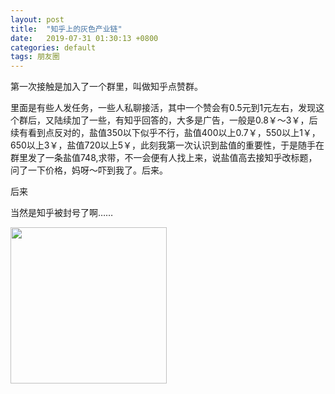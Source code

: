 ```yaml
---
layout: post
title:  "知乎上的灰色产业链"
date:   2019-07-31 01:30:13 +0800
categories: default
tags: 朋友圈
---
```

第一次接触是加入了一个群里，叫做知乎点赞群。

里面是有些人发任务，一些人私聊接活，其中一个赞会有0.5元到1元左右，发现这个群后，又陆续加了一些，有知乎回答的，大多是广告，一般是0.8￥～3￥，后续有看到点反对的，盐值350以下似乎不行，盐值400以上0.7￥，550以上1￥，650以上3￥，盐值720以上5￥，此刻我第一次认识到盐值的重要性，于是随手在群里发了一条盐值748,求带，不一会便有人找上来，说盐值高去接知乎改标题，问了一下价格，妈呀～吓到我了。后来。

后来  

当然是知乎被封号了啊……  

<img src="https://upload.cc/i1/2019/08/26/QxpHVU.jpeg" width="250">
